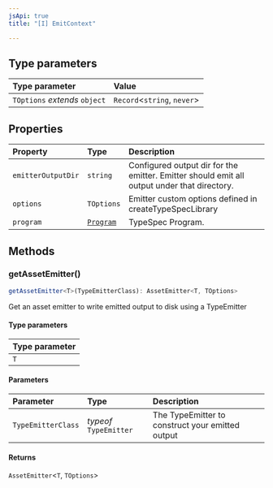 ```yaml
---
jsApi: true
title: "[I] EmitContext"

---
```

## Type parameters

| Type parameter | Value |
| :------ | :------ |
| `TOptions` *extends* `object` | `Record`<`string`, `never`\> |

## Properties

| Property | Type | Description |
| :------ | :------ | :------ |
| `emitterOutputDir` | `string` | Configured output dir for the emitter. Emitter should emit all output under that directory. |
| `options` | `TOptions` | Emitter custom options defined in createTypeSpecLibrary |
| `program` | [`Program`](Program.md) | TypeSpec Program. |

## Methods

### getAssetEmitter()

```ts
getAssetEmitter<T>(TypeEmitterClass): AssetEmitter<T, TOptions>
```

Get an asset emitter to write emitted output to disk using a TypeEmitter

#### Type parameters

| Type parameter |
| :------ |
| `T` |

#### Parameters

| Parameter | Type | Description |
| :------ | :------ | :------ |
| `TypeEmitterClass` | *typeof* `TypeEmitter` | The TypeEmitter to construct your emitted output |

#### Returns

`AssetEmitter`<`T`, `TOptions`\>
